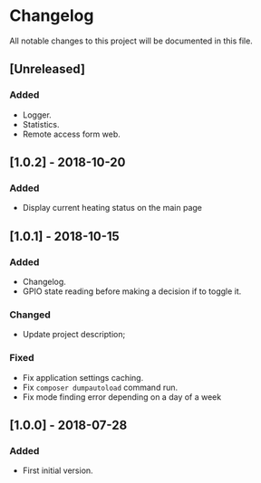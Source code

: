 # Changelog
All notable changes to this project will be documented in this file.

## [Unreleased]
### Added
- Logger.
- Statistics.
- Remote access form web.

## [1.0.2] - 2018-10-20
### Added
- Display current heating status on the main page

## [1.0.1] - 2018-10-15
### Added
- Changelog.
- GPIO state reading before making a decision if to toggle it.

### Changed
- Update project description;

### Fixed
- Fix application settings caching.
- Fix `composer dumpautoload` command run.
- Fix mode finding error depending on a day of a week

## [1.0.0] - 2018-07-28
### Added
- First initial version.